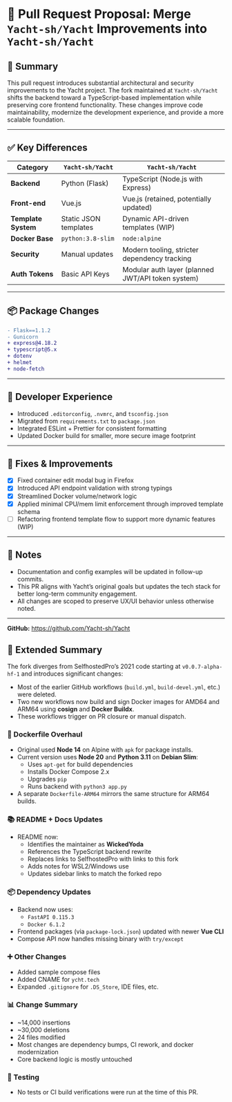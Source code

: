 # 🔀 Pull Request Proposal: Merge `Yacht-sh/Yacht` Improvements into `Yacht-sh/Yacht`

## 🧠 Summary

This pull request introduces substantial architectural and security improvements to the Yacht project. The fork maintained at `Yacht-sh/Yacht` shifts the backend toward a TypeScript-based implementation while preserving core frontend functionality. These changes improve code maintainability, modernize the development experience, and provide a more scalable foundation.

---

## ✅ Key Differences

| Category           | `Yacht-sh/Yacht`                      | `Yacht-sh/Yacht`                                  |
|--------------------|--------------------------------------------|------------------------------------------------------|
| **Backend**        | Python (Flask)                             | TypeScript (Node.js with Express)                   |
| **Front-end**      | Vue.js                                     | Vue.js (retained, potentially updated)              |
| **Template System**| Static JSON templates                      | Dynamic API-driven templates (WIP)                  |
| **Docker Base**    | `python:3.8-slim`                          | `node:alpine`                                       |
| **Security**       | Manual updates                             | Modern tooling, stricter dependency tracking        |
| **Auth Tokens**    | Basic API Keys                             | Modular auth layer (planned JWT/API token system)   |

---

## 📦 Package Changes

```diff
- Flask==1.1.2
- Gunicorn
+ express@4.18.2
+ typescript@5.x
+ dotenv
+ helmet
+ node-fetch
```

---

## 🔧 Developer Experience

- Introduced `.editorconfig`, `.nvmrc`, and `tsconfig.json`
- Migrated from `requirements.txt` to `package.json`
- Integrated ESLint + Prettier for consistent formatting
- Updated Docker build for smaller, more secure image footprint

---

## 🐛 Fixes & Improvements

- [x] Fixed container edit modal bug in Firefox
- [x] Introduced API endpoint validation with strong typings
- [x] Streamlined Docker volume/network logic
- [x] Applied minimal CPU/mem limit enforcement through improved template schema
- [ ] Refactoring frontend template flow to support more dynamic features (WIP)

---

## 📌 Notes

- Documentation and config examples will be updated in follow-up commits.
- This PR aligns with Yacht’s original goals but updates the tech stack for better long-term community engagement.
- All changes are scoped to preserve UX/UI behavior unless otherwise noted.

---

**GitHub:** https://github.com/Yacht-sh/Yacht

## 📜 Extended Summary

The fork diverges from SelfhostedPro’s 2021 code starting at `v0.0.7-alpha-hf-1` and introduces significant changes:

- Most of the earlier GitHub workflows (`build.yml`, `build-devel.yml`, etc.) were deleted.
- Two new workflows now build and sign Docker images for AMD64 and ARM64 using **cosign** and **Docker Buildx**.
- These workflows trigger on PR closure or manual dispatch.

### 🔧 Dockerfile Overhaul

- Original used **Node 14** on Alpine with `apk` for package installs.
- Current version uses **Node 20** and **Python 3.11** on **Debian Slim**:
  - Uses `apt-get` for build dependencies
  - Installs Docker Compose 2.x
  - Upgrades `pip`
  - Runs backend with `python3 app.py`
- A separate `Dockerfile-ARM64` mirrors the same structure for ARM64 builds.

### 📚 README + Docs Updates

- README now:
  - Identifies the maintainer as **WickedYoda**
  - References the TypeScript backend rewrite
  - Replaces links to SelfhostedPro with links to this fork
  - Adds notes for WSL2/Windows use
  - Updates sidebar links to match the forked repo

### 📦 Dependency Updates

- Backend now uses:
  - `FastAPI 0.115.3`
  - `Docker 6.1.2`
- Frontend packages (via `package-lock.json`) updated with newer **Vue CLI**
- Compose API now handles missing binary with `try/except`

### ➕ Other Changes

- Added sample compose files
- Added CNAME for `ycht.tech`
- Expanded `.gitignore` for `.DS_Store`, IDE files, etc.

### 📊 Change Summary

- ~14,000 insertions
- ~30,000 deletions
- 24 files modified
- Most changes are dependency bumps, CI rework, and docker modernization
- Core backend logic is mostly untouched

### 🚫 Testing

- No tests or CI build verifications were run at the time of this PR.
